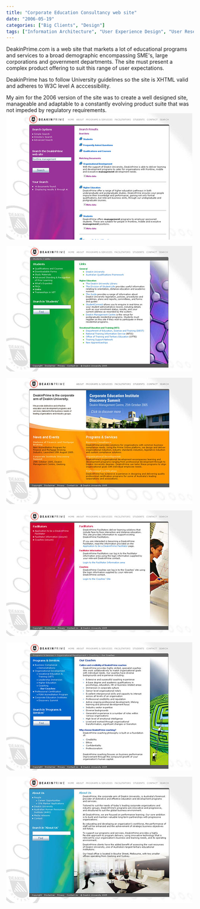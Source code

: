 ```yaml
---
title: "Corporate Education Consultancy web site"
date: "2006-05-19"
categories: ["Big Clients", "Design"]
tags: ["Information Architecture", "User Experience Design", "User Research", "Visual Design", "Wireframes"]
---
```


DeakinPrime.com is a web site that markets a lot of educational programs and services to a broad demographic encompassing SME's, large corporations and government departments. The site must present a complex product offering to suit this range of user expectations.

DeakinPrime has to follow University guidelines so the site is XHTML valid and adheres to W3C level A acccessibility.

My aim for the 2006 version of the site was to create a well designed site, manageable and adaptable to a constantly evolving product suite that was not impeded by regulatory requirements.  
![dp_www_search](./dp_www_search.jpg) 

![dp_www_links](./dp_www_links.jpg) 

![dp_www_home](./dp_www_home.jpg)

![dp_www_facilitators](./dp_www_facilitators.jpg) 

![dp_www_coaches](./dp_www_coaches.jpg) 

![dp_www_about](./dp_www_about.jpg)
